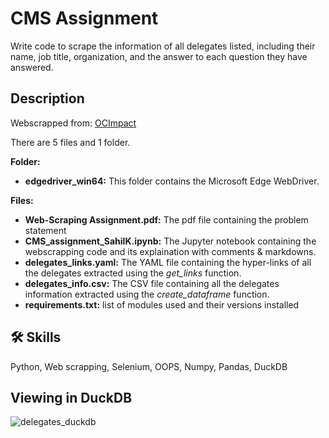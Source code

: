 
# CMS Assignment
Write code to scrape the information of all delegates listed, including their
name, job title, organization, and the answer to each question they have
answered.




## Description

Webscrapped from: [OCImpact](https://ocimpact.com/delegate-roster/)

There are 5 files and 1 folder.

**Folder:** 
- **edgedriver_win64:** This folder contains the Microsoft Edge WebDriver.

**Files:**
- **Web-Scraping Assignment.pdf:** The pdf file containing the problem statement
- **CMS_assignment_SahilK.ipynb:** The Jupyter notebook containing the webscrapping code and its explaination with comments & markdowns.
- **delegates_links.yaml:** The YAML file containing the hyper-links of all the delegates extracted using the *get_links* function.
- **delegates_info.csv:** The CSV file containing all the delegates information extracted using the *create_dataframe* function.
- **requirements.txt:** list of modules used and their versions installed

## 🛠 Skills
Python, Web scrapping, Selenium, OOPS, Numpy, Pandas, DuckDB

## Viewing in DuckDB
![delegates_duckdb](https://github.com/sahilkadu96/CMS-Assignment/assets/106151994/c87c38df-b6ae-474f-b949-6487000f269e)


